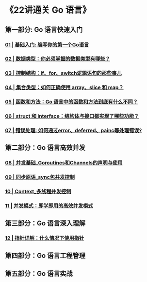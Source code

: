 # 《22讲通关 Go 语言》
## 第一部分: Go 语言快速入门

### [01 | 基础入门: 编写你的第一个Go语言](01_Go语言快速入门/ch01/01.基础入门_编写Go的第一个程序.md)

### [02 | 数据类型：你必须掌握的数据类型有哪些？](01_Go语言快速入门/ch02/02.数据类型，必须掌握.md)

### [03 | 控制结构：if、for、switch逻辑语句的那些事儿](01_Go语言快速入门/ch03/03.控制结构：if、for、switch逻辑语句.md)

### [04 | 集合类型：如何正确使用 array、slice 和 map？ ](01_Go语言快速入门/ch04/04.集合类型：array、slice和map.md)

### [05 | 函数和方法：Go 语言中的函数和方法到底有什么不同？](01_Go语言快速入门/ch05/05.函数和方法.md)

### [06 | struct 和 interface：结构体与接口都实现了哪些功能？](01_Go语言快速入门/ch06/06._struct_和_interface：结构体与接口都实现了哪些功能_.md)

### [07 | 错误处理: 如何通过error、deferred、painc等处理错误?](01_Go语言快速入门/ch07/07.错误处理_error_deferred_panic.md) 

## 第二部分：Go 语言高效并发

### [08 | 并发基础_Goroutines和Channels的声明与使用](02_Go语言高效并发/ch08/08_并发基础_Goroutines和Channels的声明与使用.md)

### [09 | 同步原语_sync包并发控制](02_Go语言高效并发/ch09/09.同步原语_sync包并发控制.md)

### [10 | Context_多线程并发控制](02_Go语言高效并发/ch10/10.Context_多线程并发控制.md)

### [11 | 并发模式：即学即用的高效并发模式](02_Go语言高效并发/ch11/11.并发模式_即学即用的高效并发模式.md)

## 第三部分：Go 语言深入理解

### [12 | 指针详解：什么情况下使用指针](03_Go语言深入理解/ch12/12.指针详解_什么情况下使用指针.md)

## 第四部分：Go 语言工程管理

## 第五部分：Go 语言实战

